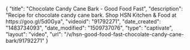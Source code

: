 {
    "title": "Chocolate Candy Cane Bark - Good Food Fast",
    "description": "Recipe for chocolate candy cane bark. Shop HSN Kitchen & Food at https:\/\/goo.gl\/5d0Gya",
    "videoid": "91792271",
    "date_created": "1483734093",
    "date_modified": "1509737076",
    "type": "captivate",
    "layout": "video",
    "url": "\/v\/hsn-good-food-fast-chocolate-candy-cane-bark\/91792271"
}